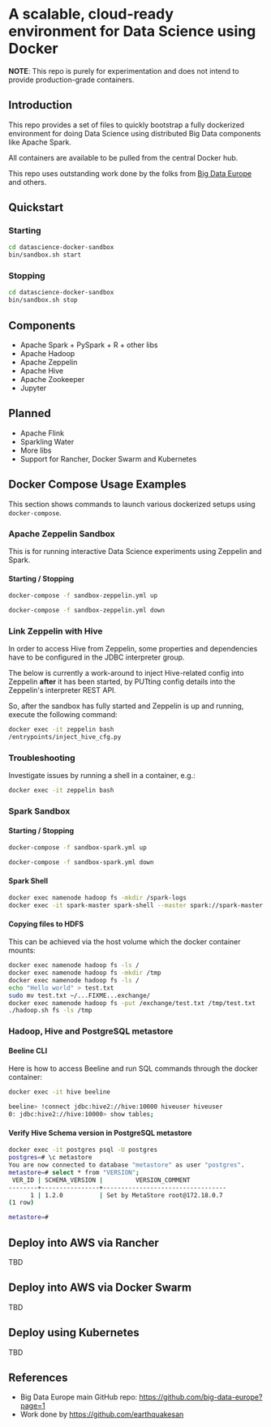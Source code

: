 # A scalable, cloud-ready environment for Data Science using Docker

**NOTE**: This repo is purely for experimentation and does not intend to provide production-grade containers.

## Introduction

This repo provides a set of files to quickly bootstrap a fully dockerized environment for doing Data Science using distributed Big Data components like Apache Spark.

All containers are available to be pulled from the central Docker hub.

This repo uses outstanding work done by the folks from [Big Data Europe](https://github.com/big-data-europe/docker-hadoop-spark-workbench.git) and others.

## Quickstart

### Starting

```bash
cd datascience-docker-sandbox
bin/sandbox.sh start
```

### Stopping

```bash
cd datascience-docker-sandbox
bin/sandbox.sh stop
```

## Components

- Apache Spark + PySpark + R + other libs
- Apache Hadoop
- Apache Zeppelin
- Apache Hive
- Apache Zookeeper
- Jupyter

## Planned

- Apache Flink
- Sparkling Water
- More libs
- Support for Rancher, Docker Swarm and Kubernetes

## Docker Compose Usage Examples

This section shows commands to launch various dockerized setups using `docker-compose`.

### Apache Zeppelin Sandbox

This is for running interactive Data Science experiments using Zeppelin and Spark.

#### Starting / Stopping

```bash
docker-compose -f sandbox-zeppelin.yml up

docker-compose -f sandbox-zeppelin.yml down
```

### Link Zeppelin with Hive

In order to access Hive from Zeppelin, some properties and dependencies have to be configured in the JDBC interpreter group.

The below is currently a work-around to inject Hive-related config into Zeppelin **after** it has been started, by PUTting config details into the Zeppelin's interpreter REST API.

So, after the sandbox has fully started and Zeppelin is up and running, execute the following command:

```bash
docker exec -it zeppelin bash
/entrypoints/inject_hive_cfg.py
```

### Troubleshooting

Investigate issues by running a shell in a container, e.g.:

```bash
docker exec -it zeppelin bash
```

### Spark Sandbox

#### Starting / Stopping

```bash
docker-compose -f sandbox-spark.yml up

docker-compose -f sandbox-spark.yml down
```

#### Spark Shell

```bash
docker exec namenode hadoop fs -mkdir /spark-logs
docker exec -it spark-master spark-shell --master spark://spark-master:7077
```

#### Copying files to HDFS

This can be achieved via the host volume which the docker container mounts:

```bash
docker exec namenode hadoop fs -ls /
docker exec namenode hadoop fs -mkdir /tmp
docker exec namenode hadoop fs -ls /
echo "Hello world" > test.txt
sudo mv test.txt ~/...FIXME...exchange/
docker exec namenode hadoop fs -put /exchange/test.txt /tmp/test.txt
./hadoop.sh fs -ls /tmp
```

### Hadoop, Hive and PostgreSQL metastore

#### Beeline CLI

Here is how to access Beeline and run SQL commands through the docker container:

```bash
docker exec -it hive beeline

beeline> !connect jdbc:hive2://hive:10000 hiveuser hiveuser
0: jdbc:hive2://hive:10000> show tables;
```

#### Verify Hive Schema version in PostgreSQL metastore

```bash
docker exec -it postgres psql -U postgres
postgres=# \c metastore
You are now connected to database "metastore" as user "postgres".
metastore=# select * from "VERSION";
 VER_ID | SCHEMA_VERSION |         VERSION_COMMENT          
--------+----------------+----------------------------------
      1 | 1.2.0          | Set by MetaStore root@172.18.0.7
(1 row)

metastore=#
```

## Deploy into AWS via Rancher

TBD

## Deploy into AWS via Docker Swarm

TBD

## Deploy using Kubernetes

TBD

## References

- Big Data Europe main GitHub repo: <https://github.com/big-data-europe?page=1>
- Work done by <https://github.com/earthquakesan>

